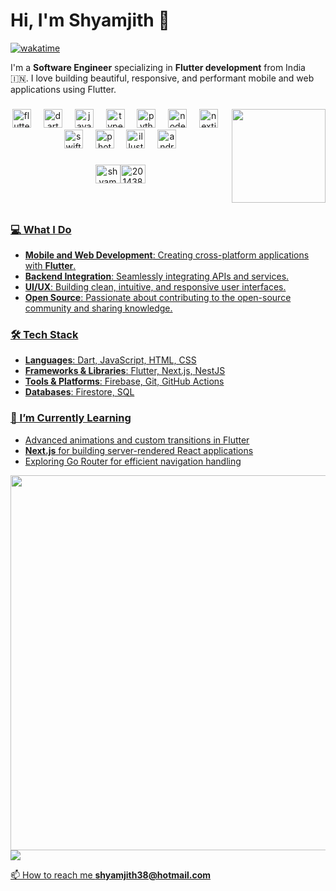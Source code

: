  # Hi, I'm Shyamjith 👋
[![wakatime](https://wakatime.com/badge/user/56f62632-8343-489b-b91a-abc22c74c4ab.svg)](https://wakatime.com/@56f62632-8343-489b-b91a-abc22c74c4ab)

I'm a **Software Engineer** specializing in **Flutter development** from India 🇮🇳. I love building beautiful, responsive, and performant mobile and web applications using Flutter.

###

<img align="right" height="150" src="https://media3.giphy.com/media/v1.Y2lkPTc5MGI3NjExMjB2MzhpNTg2dTAwZGx2am9hemVxOWo4ZzFxbWJjdjJzcnF1NTg4ZCZlcD12MV9pbnRlcm5hbF9naWZfYnlfaWQmY3Q9Zw/JqmupuTVZYaQX5s094/giphy.webp"  />

###
###

<div align="center">
  <img src="https://cdn.simpleicons.org/flutter/02569B" height="30" alt="flutter logo"  />
  <img width="12" />
  <img src="https://cdn.simpleicons.org/dart/0175C2" height="30" alt="dart logo"  />
  <img width="12" />
  <img src="https://cdn.simpleicons.org/javascript/F7DF1E" height="30" alt="javascript logo"  />
  <img width="12" />
  <img src="https://cdn.simpleicons.org/typescript/3178C6" height="30" alt="typescript logo"  />
  <img width="12" />
  <img src="https://cdn.simpleicons.org/python/3776AB" height="30" alt="python logo"  />
  <img width="12" />
  <img src="https://cdn.simpleicons.org/nodedotjs/339933" height="30" alt="nodejs logo"  />
  <img width="12" />
  <img src="https://cdn.simpleicons.org/nextdotjs/000000" height="30" alt="nextjs logo"  />
  <img width="12" />
  <img src="https://cdn.simpleicons.org/swift/F05138" height="30" alt="swift logo"  />
  <img width="12" />
  <img src="https://cdn.simpleicons.org/adobephotoshop/31A8FF" height="30" alt="photoshop logo"  />
  <img width="12" />
  <img src="https://cdn.simpleicons.org/adobeillustrator/FF9A00" height="30" alt="illustrator logo"  />
  <img width="12" />
  <img src="https://cdn.simpleicons.org/android/3DDC84" height="30" alt="android logo"  />
</div>

###

 
<div align="center">
  <a href="https://dev.to/shyamexe" target="blank"><img  src="https://raw.githubusercontent.com/rahuldkjain/github-profile-readme-generator/master/src/images/icons/Social/devto.svg" alt="shyamexe" height="30" width="40" /></a><a href="https://stackoverflow.com/users/20143836" target="blank"><img  src="https://raw.githubusercontent.com/rahuldkjain/github-profile-readme-generator/master/src/images/icons/Social/stack-overflow.svg" alt="20143836" height="30" width="40" /></a>
<a href="https://instagram.com/shyam.exe" target="blank">
</div>
 
###

<br clear="both"> 

### 💻 What I Do

- **Mobile and Web Development**: Creating cross-platform applications with **Flutter**.
- **Backend Integration**: Seamlessly integrating APIs and services.
- **UI/UX**: Building clean, intuitive, and responsive user interfaces.
- **Open Source**: Passionate about contributing to the open-source community and sharing knowledge.

### 🛠️ Tech Stack

- **Languages**: Dart, JavaScript, HTML, CSS
- **Frameworks & Libraries**: Flutter, Next.js, NestJS
- **Tools & Platforms**: Firebase, Git, GitHub Actions
- **Databases**: Firestore, SQL

<!-- ### 🚀 Projects

- **E-commerce Web App**: Developed a scalable e-commerce web platform with rich search functionality and smooth UI/UX.
- **Mobile App**: Created a cross-platform mobile app for tracking orders with a custom timeline widget.
- **Flutter Package**: Working on a customizable pagination package for Flutter to improve user experience on large lists.
-->
### 🌱 I’m Currently Learning

- Advanced animations and custom transitions in Flutter
- **Next.js** for building server-rendered React applications
- Exploring Go Router for efficient navigation handling
 


  





<div align="left">
<!--# &gt; Hey There!, I am <b>Shyamjith</b>-->
<!-- START:readme-typing -->
<!-- <img src="readme-typing.svg" /> -->
<!-- END:readme-typing -->

<!--### 「 I am a flutter developer 」-->

 
</div >
<div align="left">
<IMG width="600px" src="https://wakatime.com/share/@shyamexe/15bd947c-85a4-4372-af02-5c25d8e2ab6d.svg"></IMG>
<IMG src="https://wakatime.com/share/@shyamexe/edf6e90c-9f13-4ae1-a237-a1ed271c8290.svg"></IMG>
</div>


 


<div align="left">
 

 📫 How to reach me **shyamjith38@hotmail.com**



</div>



